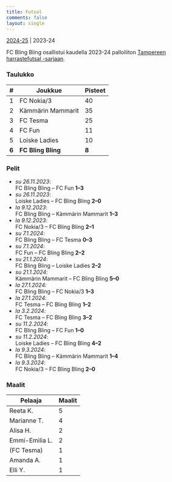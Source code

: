 ```yaml
---
title: Futsal
comments: false
layout: single
---
```


[2024-25](/futsal/) | 2023-24


 FC Bling Bling osallistui kaudella 2023-24 palloliiton [Tampereen harrastefutsal -sarjaan](https://tulospalvelu.palloliitto.fi/category/FNH1!lanfshl2324/tables).


### Taulukko
| # | Joukkue | Pisteet |
|---|---------| ---|
|1 | FC Nokia/3 | 40 |
|2 | Kämmärin Mammarit | 35 |
|3 | FC Tesma | 25 |
|4 | FC Fun | 11 |
|5 | Loiske Ladies | 10 |
| **6** | **FC Bling Bling** | **8** |

### Pelit

* *su 26.11.2023*:\
  FC Bling Bling – FC Fun **1–3** 
* *su 26.11.2023*:\
  Loiske Ladies – FC Bling Bling **2–0** 
* *la 9.12.2023*:\
  FC Bling Bling – Kämmärin Mammarit **1–3** 
* *la 9.12.2023*:\
  FC Nokia/3 – FC Bling Bling **2–1** 
* *su 7.1.2024*:\
  FC Bling Bling – FC Tesma **0–3** 
* *su 7.1.2024*:\
  FC Fun – FC Bling Bling **2–2** 
* *su 21.1.2024*:\
  FC Bling Bling – Loiske Ladies **2–2** 
* *su 21.1.2024*:\
  Kämmärin Mammarit – FC Bling Bling **5–0** 
* *la 27.1.2024*:\
  FC Bling Bling – FC Nokia/3 **1–3** 
* *la 27.1.2024*:\
  FC Tesma – FC Bling Bling **1–2** 
* *la 3.2.2024*:\
  FC Tesma – FC Bling Bling **3–2** 
* *su 11.2.2024*:\
  FC Bling Bling – FC Fun **1–0** 
* *su 11.2.2024*:\
  Loiske Ladies – FC Bling Bling **4–2** 
* *la 9.3.2024*:\
  FC Bling Bling – Kämmärin Mammarit **1–4** 
* *la 9.3.2024*:\
  FC Nokia/3 – FC Bling Bling **2–0** 

### Maalit


| Pelaaja | Maalit |
|---| ---|
|Reeta K. | 5 |
|Marianne T. | 4 |
|Alisa H. | 2 |
|Emmi-Emilia L. | 2 |
|(FC Tesma) | 1 |
|Amanda A. | 1 |
|Elli Y. | 1 |